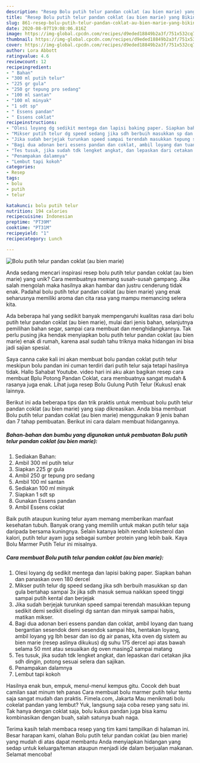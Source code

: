 ```yaml
---
description: "Resep Bolu putih telur pandan coklat (au bien marie) yang Bikin Ngiler"
title: "Resep Bolu putih telur pandan coklat (au bien marie) yang Bikin Ngiler"
slug: 861-resep-bolu-putih-telur-pandan-coklat-au-bien-marie-yang-bikin-ngiler
date: 2020-08-07T19:08:06.816Z
image: https://img-global.cpcdn.com/recipes/d9eded18849b2a3f/751x532cq70/bolu-putih-telur-pandan-coklat-au-bien-marie-foto-resep-utama.jpg
thumbnail: https://img-global.cpcdn.com/recipes/d9eded18849b2a3f/751x532cq70/bolu-putih-telur-pandan-coklat-au-bien-marie-foto-resep-utama.jpg
cover: https://img-global.cpcdn.com/recipes/d9eded18849b2a3f/751x532cq70/bolu-putih-telur-pandan-coklat-au-bien-marie-foto-resep-utama.jpg
author: Lora Abbott
ratingvalue: 4.6
reviewcount: 12
recipeingredient:
- " Bahan"
- "300 ml putih telur"
- "225 gr gula"
- "250 gr tepung pro sedang"
- "100 ml santan"
- "100 ml minyak"
- "1 sdt sp"
- " Essens pandan"
- " Essens coklat"
recipeinstructions:
- "Olesi loyang dg sedikit mentega dan lapisi baking paper. Siapkan bahan dan panaskan oven 180 dercel"
- "Mikser putih telur dg speed sedang jika sdh berbuih masukkan sp dan gula bertahap sampai 3x jika sdh masuk semua naikkan speed tinggi sampai putih kental dan berjejak"
- "Jika sudah berjejak turunkan speed sampai terendah masukkan tepung sedikit demi sedikit diselingi dg santan dan minyak sampai habis, matikan mikser."
- "Bagi dua adonan beri essens pandan dan coklat, ambil loyang dan tuang bergantian sesendok demi sesendok sampai hbs, hentakan loyang, ambil loyang yg lbh besar dan iso dg air panas, kita oven dg sistem au bien marie (resep aslinya dikukus) dg suhu 175 dercel api atas bawah selama 50 mnt atau sesuaikan dg oven masing2 sampai matang"
- "Tes tusuk, jika sudah tdk lengket angkat, dan lepaskan dari cetakan jika sdh dingin, potong sesuai selera dan sajikan."
- "Penampakan dalamnya"
- "Lembut tapi kokoh"
categories:
- Resep
tags:
- bolu
- putih
- telur

katakunci: bolu putih telur 
nutrition: 194 calories
recipecuisine: Indonesian
preptime: "PT39M"
cooktime: "PT31M"
recipeyield: "1"
recipecategory: Lunch

---
```



![Bolu putih telur pandan coklat (au bien marie)](https://img-global.cpcdn.com/recipes/d9eded18849b2a3f/751x532cq70/bolu-putih-telur-pandan-coklat-au-bien-marie-foto-resep-utama.jpg)

Anda sedang mencari inspirasi resep bolu putih telur pandan coklat (au bien marie) yang unik? Cara membuatnya memang susah-susah gampang. Jika salah mengolah maka hasilnya akan hambar dan justru cenderung tidak enak. Padahal bolu putih telur pandan coklat (au bien marie) yang enak seharusnya memiliki aroma dan cita rasa yang mampu memancing selera kita.

Ada beberapa hal yang sedikit banyak mempengaruhi kualitas rasa dari bolu putih telur pandan coklat (au bien marie), mulai dari jenis bahan, selanjutnya pemilihan bahan segar, sampai cara membuat dan menghidangkannya. Tak perlu pusing jika hendak menyiapkan bolu putih telur pandan coklat (au bien marie) enak di rumah, karena asal sudah tahu triknya maka hidangan ini bisa jadi sajian spesial.

Saya canna cake kali ini akan membuat bolu pandan coklat putih telur meskipun bolu pandan ini cuman terdiri dari putih telur saja tetapi hasilnya tidak. Hallo Sahabat Youtube. video hari ini aku akan bagikan resep cara membuat Bplu Potong Pandan Coklat, cara membuatnya sangat mudah &amp; rasanya juga enak. Lihat juga resep Bolu Gulung Putih Telur (Kukus) enak lainnya.


Berikut ini ada beberapa tips dan trik praktis untuk membuat bolu putih telur pandan coklat (au bien marie) yang siap dikreasikan. Anda bisa membuat Bolu putih telur pandan coklat (au bien marie) menggunakan 9 jenis bahan dan 7 tahap pembuatan. Berikut ini cara dalam membuat hidangannya.

<!--inarticleads1-->

##### Bahan-bahan dan bumbu yang digunakan untuk pembuatan Bolu putih telur pandan coklat (au bien marie):

1. Sediakan  Bahan:
1. Ambil 300 ml putih telur
1. Siapkan 225 gr gula
1. Ambil 250 gr tepung pro sedang
1. Ambil 100 ml santan
1. Sediakan 100 ml minyak
1. Siapkan 1 sdt sp
1. Gunakan  Essens pandan
1. Ambil  Essens coklat


Baik putih ataupun kuning telur ayam memang memberikan manfaat kesehatan tubuh. Banyak orang yang memilih untuk makan putih telur saja daripada bersama kuningnya. Selain katanya lebih rendah kolesterol dan kalori, putih telur ayam juga sebagai sumber protein yang lebih baik. Kaya Bolu Marmer Putih Telur ini misalnya. 

<!--inarticleads2-->

##### Cara membuat Bolu putih telur pandan coklat (au bien marie):

1. Olesi loyang dg sedikit mentega dan lapisi baking paper. Siapkan bahan dan panaskan oven 180 dercel
1. Mikser putih telur dg speed sedang jika sdh berbuih masukkan sp dan gula bertahap sampai 3x jika sdh masuk semua naikkan speed tinggi sampai putih kental dan berjejak
1. Jika sudah berjejak turunkan speed sampai terendah masukkan tepung sedikit demi sedikit diselingi dg santan dan minyak sampai habis, matikan mikser.
1. Bagi dua adonan beri essens pandan dan coklat, ambil loyang dan tuang bergantian sesendok demi sesendok sampai hbs, hentakan loyang, ambil loyang yg lbh besar dan iso dg air panas, kita oven dg sistem au bien marie (resep aslinya dikukus) dg suhu 175 dercel api atas bawah selama 50 mnt atau sesuaikan dg oven masing2 sampai matang
1. Tes tusuk, jika sudah tdk lengket angkat, dan lepaskan dari cetakan jika sdh dingin, potong sesuai selera dan sajikan.
1. Penampakan dalamnya
1. Lembut tapi kokoh


Hasilnya enak bun, empuk, menul-menul kempus gitu. Cocok deh buat camilan saat minum teh panas Cara membuat bolu marmer putih telur tentu saja sangat mudah dan praktis. Fimela.com, Jakarta Mau menikmati bolu cokelat pandan yang lembut? Yuk, langsung saja coba resep yang satu ini. Tak hanya dengan coklat saja, bolu kukus pandan juga bisa kamu kombinasikan dengan buah, salah satunya buah naga. 

Terima kasih telah membaca resep yang tim kami tampilkan di halaman ini. Besar harapan kami, olahan Bolu putih telur pandan coklat (au bien marie) yang mudah di atas dapat membantu Anda menyiapkan hidangan yang sedap untuk keluarga/teman ataupun menjadi ide dalam berjualan makanan. Selamat mencoba!
